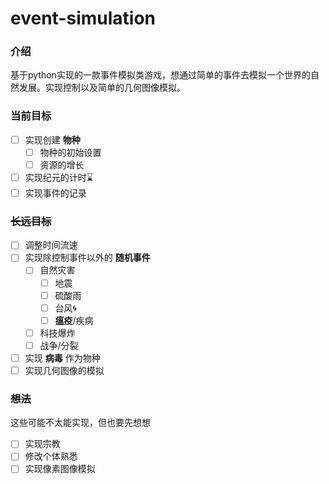 # event-simulation
### 介绍
基于python实现的一款事件模拟类游戏，想通过简单的事件去模拟一个世界的自然发展。实现控制以及简单的几何图像模拟。

### 当前目标
- [ ] 实现创建 __物种__
  - [ ] 物种的初始设置
  - [ ] 资源的增长
- [ ] 实现纪元的计时⌛️
- [ ] 实现事件的记录
  
### ~~长远目标~~
- [ ] 调整时间流速
- [ ] 实现除控制事件以外的 __随机事件__
  - [ ] 自然灾害
    - [ ] 地震
    - [ ] 硫酸雨
    - [ ] 台风🌀
    - [ ] __瘟疫__/疾病
  - [ ] 科技爆炸
  - [ ] 战争/分裂
- [ ] 实现 __病毒__ 作为物种
- [ ] 实现几何图像的模拟

### ~~想法~~
这些可能不太能实现，但也要先想想
- [ ] 实现宗教
- [ ] 修改个体熟悉
- [ ] 实现像素图像模拟